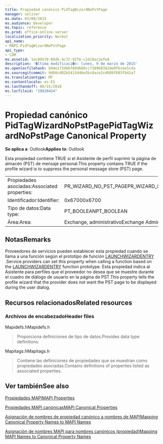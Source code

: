 ```yaml
---
title: Propiedad canónico PidTagWizardNoPstPage
manager: soliver
ms.date: 03/09/2015
ms.audience: Developer
ms.topic: reference
ms.prod: office-online-server
localization_priority: Normal
api_name:
- MAPI.PidTagWizardNoPstPage
api_type:
- COM
ms.assetid: 1ac09578-892b-4c72-92f6-c2419ac2efe8
description: '�ltima modificaci�n: lunes, 9 de marzo de 2015'
ms.openlocfilehash: b94e1f2d66f89d680cc738968342de0fbcee5cda
ms.sourcegitcommit: 9d60cd82b5413446e5bc8ace2cd689f683fb41a7
ms.translationtype: MT
ms.contentlocale: es-ES
ms.lasthandoff: 06/15/2018
ms.locfileid: "19820424"
---
```

# <a name="pidtagwizardnopstpage-canonical-property"></a><span data-ttu-id="0201e-103">Propiedad canónico PidTagWizardNoPstPage</span><span class="sxs-lookup"><span data-stu-id="0201e-103">PidTagWizardNoPstPage Canonical Property</span></span>

  
  
<span data-ttu-id="0201e-104">**Se aplica a**: Outlook</span><span class="sxs-lookup"><span data-stu-id="0201e-104">**Applies to**: Outlook</span></span> 
  
<span data-ttu-id="0201e-105">Esta propiedad contiene TRUE si el Asistente de perfil suprimir la página de almacén (PST) de mensaje personal.</span><span class="sxs-lookup"><span data-stu-id="0201e-105">This property contains TRUE if the profile wizard is to suppress the personal message store (PST) page.</span></span>
  
|||
|:-----|:-----|
|<span data-ttu-id="0201e-106">Propiedades asociadas:</span><span class="sxs-lookup"><span data-stu-id="0201e-106">Associated properties:</span></span>  <br/> |<span data-ttu-id="0201e-107">PR_WIZARD_NO_PST_PAGE</span><span class="sxs-lookup"><span data-stu-id="0201e-107">PR_WIZARD_NO_PST_PAGE</span></span>  <br/> |
|<span data-ttu-id="0201e-108">Identificador:</span><span class="sxs-lookup"><span data-stu-id="0201e-108">Identifier:</span></span>  <br/> |<span data-ttu-id="0201e-109">0x6700</span><span class="sxs-lookup"><span data-stu-id="0201e-109">0x6700</span></span>  <br/> |
|<span data-ttu-id="0201e-110">Tipo de datos:</span><span class="sxs-lookup"><span data-stu-id="0201e-110">Data type:</span></span>  <br/> |<span data-ttu-id="0201e-111">PT_BOOLEAN</span><span class="sxs-lookup"><span data-stu-id="0201e-111">PT_BOOLEAN</span></span>  <br/> |
|<span data-ttu-id="0201e-112">Área:</span><span class="sxs-lookup"><span data-stu-id="0201e-112">Area:</span></span>  <br/> |<span data-ttu-id="0201e-113">Exchange, administrativo</span><span class="sxs-lookup"><span data-stu-id="0201e-113">Exchange Administrative</span></span>  <br/> |
   
## <a name="remarks"></a><span data-ttu-id="0201e-114">Notas</span><span class="sxs-lookup"><span data-stu-id="0201e-114">Remarks</span></span>

<span data-ttu-id="0201e-115">Proveedores de servicios pueden establecer esta propiedad cuando se llama a una función según el prototipo de función [LAUNCHWIZARDENTRY](launchwizardentry.md) .</span><span class="sxs-lookup"><span data-stu-id="0201e-115">Service providers can set this property when calling a function based on the [LAUNCHWIZARDENTRY](launchwizardentry.md) function prototype.</span></span> <span data-ttu-id="0201e-116">Esta propiedad indica al Asistente para perfiles que el proveedor no desea que se muestre durante el cuadro de diálogo de usuario en la página de PST.</span><span class="sxs-lookup"><span data-stu-id="0201e-116">This property tells the profile wizard that the provider does not want the PST page to be displayed during the user dialog.</span></span> 
  
## <a name="related-resources"></a><span data-ttu-id="0201e-117">Recursos relacionados</span><span class="sxs-lookup"><span data-stu-id="0201e-117">Related resources</span></span>

### <a name="header-files"></a><span data-ttu-id="0201e-118">Archivos de encabezado</span><span class="sxs-lookup"><span data-stu-id="0201e-118">Header files</span></span>

<span data-ttu-id="0201e-119">Mapidefs.h</span><span class="sxs-lookup"><span data-stu-id="0201e-119">Mapidefs.h</span></span>
  
> <span data-ttu-id="0201e-120">Proporciona definiciones de tipo de datos.</span><span class="sxs-lookup"><span data-stu-id="0201e-120">Provides data type definitions.</span></span>
    
<span data-ttu-id="0201e-121">Mapitags.h</span><span class="sxs-lookup"><span data-stu-id="0201e-121">Mapitags.h</span></span>
  
> <span data-ttu-id="0201e-122">Contiene las definiciones de propiedades que se muestran como propiedades asociadas.</span><span class="sxs-lookup"><span data-stu-id="0201e-122">Contains definitions of properties listed as associated properties.</span></span>
    
## <a name="see-also"></a><span data-ttu-id="0201e-123">Ver también</span><span class="sxs-lookup"><span data-stu-id="0201e-123">See also</span></span>



[<span data-ttu-id="0201e-124">Propiedades MAPI</span><span class="sxs-lookup"><span data-stu-id="0201e-124">MAPI Properties</span></span>](mapi-properties.md)
  
[<span data-ttu-id="0201e-125">Propiedades MAPI canónicas</span><span class="sxs-lookup"><span data-stu-id="0201e-125">MAPI Canonical Properties</span></span>](mapi-canonical-properties.md)
  
[<span data-ttu-id="0201e-126">Asignación de nombres de propiedad canónico a nombres de MAPI</span><span class="sxs-lookup"><span data-stu-id="0201e-126">Mapping Canonical Property Names to MAPI Names</span></span>](mapping-canonical-property-names-to-mapi-names.md)
  
[<span data-ttu-id="0201e-127">Asignación de nombres MAPI para nombres canónicos (propiedad)</span><span class="sxs-lookup"><span data-stu-id="0201e-127">Mapping MAPI Names to Canonical Property Names</span></span>](mapping-mapi-names-to-canonical-property-names.md)

